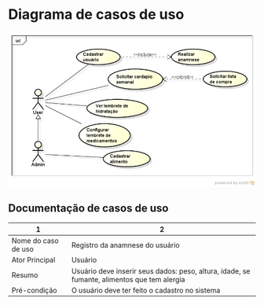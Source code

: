 # Diagrama de casos de uso

![Casos de uso](images/UseCase.png)

## Documentação de casos de uso
|1	|2	|
|---	|---	|
| Nome do caso de uso         | Registro da anamnese do usuário                                                            |
| Ator Principal              | Usuário                                                                                    |
| Resumo                      | Usuário deve inserir seus dados: peso, altura, idade, se fumante, alimentos que tem alergia|
| Pré-condição                | O usuário deve ter feito o cadastro no sistema                                             |
